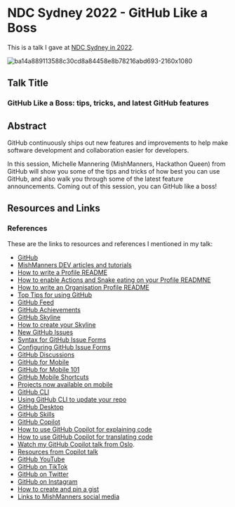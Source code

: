 # NDC Sydney 2022 - GitHub Like a Boss

This is a talk I gave at [NDC Sydney in 2022](https://ndcsydney.com/).

![ba14a889113588c30cd8a84458e8b78216abd693-2160x1080](https://user-images.githubusercontent.com/36594527/195224766-359a07be-e6e9-4be3-aea4-b175493ef070.jpg)

## Talk Title

### GitHub Like a Boss: tips, tricks, and latest GitHub features

## Abstract

GitHub continuously ships out new features and improvements to help make software development and collaboration easier for developers.

In this session, Michelle Mannering (MishManners, Hackathon Queen) from GitHub will show you some of the tips and tricks of how best you can use GitHub, and also walk you through some of the latest feature announcements. Coming out of this session, you can GitHub like a boss!

## Resources and Links

### References

These are the links to resources and references I mentioned in my talk:

- [GitHub](https://github.com)
- [MishManners DEV articles and tutorials](https://dev.to/mishmanners)
- [How to write a Profile README](https://dev.to/github/how-to-create-a-github-profile-readme-jha)
- [How to enable Actions and Snake eating on your Profile READMNE](https://dev.to/mishmanners/how-to-enable-github-actions-on-your-profile-readme-for-a-contribution-graph-4l66)
- [How to write an Organisation Profile README](https://dev.to/github/how-to-create-a-profile-readme-for-your-organisation-g2)
- [Top Tips for using GitHub](https://dev.to/mishmanners/top-tips-for-using-github-l4m)
- [GitHub Feed](https://github.blog/2022-03-22-improving-your-github-feed/)
- [GitHub Achievements](https://github.blog/2022-06-09-introducing-achievements-recognizing-the-many-stages-of-a-developers-coding-journey/)
- [GitHub Skyline](https://skyline.github.com/)
- [How to create your Skyline](https://dev.to/mishmanners/get-your-github-2021-year-of-contributions-in-3d-30pk)
- [New GitHub Issues](https://github.com/features/issues)
- [Syntax for GitHub Issue Forms](https://docs.github.com/en/communities/using-templates-to-encourage-useful-issues-and-pull-requests/syntax-for-issue-forms)
- [Configuring GitHub Issue Forms](https://docs.github.com/en/communities/using-templates-to-encourage-useful-issues-and-pull-requests/configuring-issue-templates-for-your-repository#creating-issue-forms)
- [GitHub Discussions](https://docs.github.com/en/discussions)
- [GitHub for Mobile](https://mobile.github.com)
- [GitHub for Mobile 101](https://dev.to/github/did-you-know-github-has-a-mobile-app-1gie)
- [GitHub Mobile Shortcuts](https://dev.to/github/customise-github-mobile-to-work-better-for-you-shortcuts-and-more-5ck8)
- [Projects now available on mobile](https://github.blog/2022-10-11-on-the-go-with-github-projects-on-github-mobile-public-beta/)
- [GitHub CLI](https://cli.github.com/)
- [Using GitHub CLI to update your repo](https://dev.to/mishmanners/using-the-github-cli-to-update-your-repo-2nnm)
- [GitHub Desktop](https://github.com/mobile)
- [GitHub Skills](https://skills.github.com/)
- [GitHub Copilot](https://copilot.github.com/)
- [How to use GitHub Copilot for explaining code](https://dev.to/github/understand-your-code-using-github-copilot-5375)
- [How to use GitHub Copilot for translating code](https://dev.to/github/how-to-translate-code-into-other-languages-using-github-copilot-3n6f)
- [Watch my GitHub Copilot talk from Oslo](https://youtu.be/XX914bV5GmQ?t=20674).
- [Resources from Copilot talk](https://github.com/mishmanners/TalksandEvents/blob/main/Talks/GitHubCopilotNDCoslo2022.md)
- [GitHub YouTube](https://youtube.com/c/github)
- [GitHub on TikTok](https://tiktok.com/github)
- [GitHub on Twitter](https://twitter.com/github)
- [GitHub on Instagram](https://instagram.com/github)
- [How to create and pin a gist](https://dev.to/mishmanners/how-to-create-and-pin-a-gist-on-github-16p0)
- [Links to MishManners social media](https://mishmanners.info)
